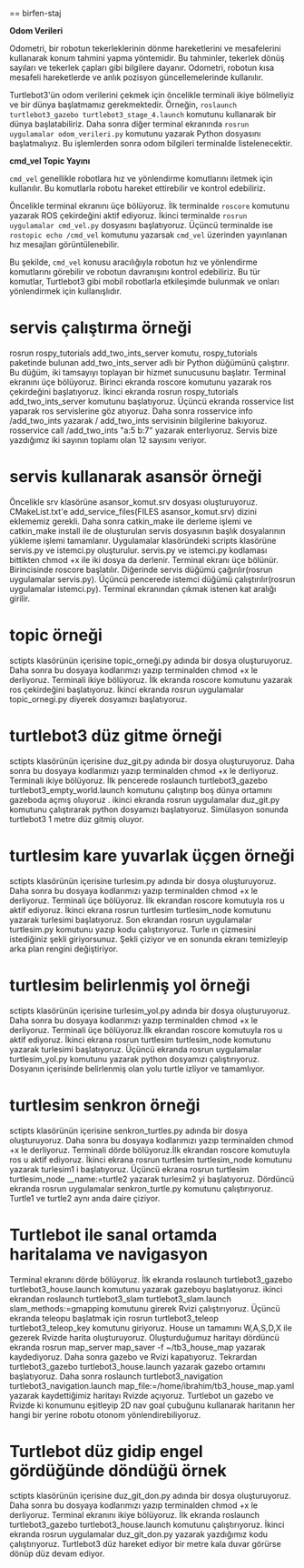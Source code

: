 == birfen-staj

**Odom Verileri**

Odometri, bir robotun tekerleklerinin dönme hareketlerini ve mesafelerini kullanarak konum tahmini yapma yöntemidir. Bu tahminler, tekerlek dönüş sayıları ve tekerlek çapları gibi bilgilere dayanır. Odometri, robotun kısa mesafeli hareketlerde ve anlık pozisyon güncellemelerinde kullanılır.

Turtlebot3'ün odom verilerini çekmek için öncelikle terminali ikiye bölmeliyiz ve bir dünya başlatmamız gerekmektedir. Örneğin, `roslaunch turtlebot3_gazebo turtlebot3_stage_4.launch` komutunu kullanarak bir dünya başlatabiliriz. Daha sonra diğer terminal ekranında `rosrun uygulamalar odom_verileri.py` komutunu yazarak Python dosyasını başlatmalıyız. Bu işlemlerden sonra odom bilgileri terminalde listelenecektir.

**cmd_vel Topic Yayını**

`cmd_vel` genellikle robotlara hız ve yönlendirme komutlarını iletmek için kullanılır. Bu komutlarla robotu hareket ettirebilir ve kontrol edebiliriz.

Öncelikle terminal ekranını üçe bölüyoruz. İlk terminalde `roscore` komutunu yazarak ROS çekirdeğini aktif ediyoruz. İkinci terminalde `rosrun uygulamalar cmd_vel.py` dosyasını başlatıyoruz. Üçüncü terminalde ise `rostopic echo /cmd_vel` komutunu yazarsak `cmd_vel` üzerinden yayınlanan hız mesajları görüntülenebilir.

Bu şekilde, `cmd_vel` konusu aracılığıyla robotun hız ve yönlendirme komutlarını görebilir ve robotun davranışını kontrol edebiliriz. Bu tür komutlar, Turtlebot3 gibi mobil robotlarla etkileşimde bulunmak ve onları yönlendirmek için kullanışlıdır.



# servis çalıştırma örneği

rosrun rospy_tutorials add_two_ints_server komutu, rospy_tutorials paketinde bulunan add_two_ints_server adlı bir Python düğümünü çalıştırır. Bu düğüm, iki tamsayıyı toplayan bir hizmet sunucusunu başlatır.
Terminal ekranını üçe bölüyoruz. Birinci ekranda roscore komutunu yazarak ros çekirdeğini başlatıyoruz. İkinci ekranda rosrun rospy_tutorials add_two_ints_server komutunu başlatıyoruz. Üçüncü ekranda rosservice list yaparak ros servislerine göz atıyoruz. Daha sonra rosservice info /add_two_ints yazarak / add_two_ints servisinin bilgilerine bakıyoruz. rosservice call /add_two_ints "a:5 b:7" yazarak enterlıyoruz. Servis bize yazdığımız iki sayının toplamı olan 12 sayısını veriyor.



# servis kullanarak asansör örneği

Öncelikle srv klasörüne asansor_komut.srv dosyası oluşturuyoruz. CMakeList.txt'e add_service_files(FILES asansor_komut.srv) dizini eklememiz gerekli. Daha sonra catkin_make ile derleme işlemi ve catkin_make install ile de oluşturulan servis dosyasının başlık dosyalarının yükleme işlemi tamamlanır. Uygulamalar klasöründeki scripts klasörüne servis.py ve istemci.py oluşturulur.  servis.py ve istemci.py kodlaması bittikten chmod +x ile iki dosya da derlenir. Terminal ekranı üçe bölünür. Birincisinde roscore başlatılır. Diğerinde servis düğümü çağırılır(rosrun uygulamalar servis.py). Üçüncü pencerede istemci düğümü çalıştırılır(rosrun uygulamalar istemci.py). Terminal ekranından çıkmak istenen kat aralığı girilir.



# topic örneği

sctipts klasörünün içerisine topic_orneği.py adında bir dosya oluşturuyoruz. Daha sonra bu dosyaya kodlarımızı yazıp terminalden chmod +x le derliyoruz. Terminali ikiye bölüyoruz. İlk ekranda roscore komutunu yazarak ros çekirdeğini başlatıyoruz. İkinci ekranda rosrun uygulamalar topic_ornegi.py diyerek dosyamızı başlatıyoruz.



# turtlebot3 düz gitme örneği

sctipts klasörünün içerisine duz_git.py adında bir dosya oluşturuyoruz. Daha sonra bu dosyaya kodlarımızı yazıp terminalden chmod +x le derliyoruz. Terminali ikiye bölüyoruz. İlk pencerede roslaunch turtlebot3_gazebo turtlebot3_empty_world.launch komutunu çalıştırıp boş dünya ortamını gazeboda açmış oluyoruz . ikinci ekranda rosrun uygulamalar duz_git.py komutunu çalıştırarak python dosyamızı başlatıyoruz. Simülasyon sonunda turtlebot3 1 metre düz gitmiş oluyor.



# turtlesim kare yuvarlak üçgen örneği

sctipts klasörünün içerisine turlesim.py adında bir dosya oluşturuyoruz. Daha sonra bu dosyaya kodlarımızı yazıp terminalden chmod +x le derliyoruz. Terminali üçe bölüyoruz. İlk ekrandan roscore komutuyla ros u aktif ediyoruz. İkinci ekrana rosrun turtlesim turtlesim_node komutunu yazarak turlesimi başlatıyoruz. Son ekrandan rosrun uygulamalar turtlesim.py komutunu yazıp kodu çalıştırıyoruz. Turle ın çizmesini istediğiniz şekli giriyorsunuz. Şekli çiziyor ve en sonunda ekranı temizleyip arka plan rengini değiştiriyor.



# turtlesim belirlenmiş yol örneği

sctipts klasörünün içerisine turlesim_yol.py adında bir dosya oluşturuyoruz. Daha sonra bu dosyaya kodlarımızı yazıp terminalden chmod +x le derliyoruz. Terminali üçe bölüyoruz.İlk ekrandan roscore komutuyla ros u aktif ediyoruz. İkinci ekrana rosrun turtlesim turtlesim_node komutunu yazarak turlesimi başlatıyoruz. Üçüncü ekranda rosrun uygulamalar turtlesim_yol.py komutunu yazarak python dosyamızı çalıştırıyoruz. Dosyanın içerisinde belirlenmiş olan yolu turtle izliyor ve tamamlıyor.



# turtlesim senkron örneği

sctipts klasörünün içerisine senkron_turtles.py adında bir dosya oluşturuyoruz. Daha sonra bu dosyaya kodlarımızı yazıp terminalden chmod +x le derliyoruz. Terminali dörde bölüyoruz.İlk ekrandan roscore komutuyla ros u aktif ediyoruz. İkinci ekrana rosrun turtlesim turtlesim_node komutunu yazarak turlesim1 i başlatıyoruz. Üçüncü ekrana rosrun turtlesim turtlesim_node __name:=turtle2 yazarak turlesim2 yi başlatıyoruz. Dördüncü ekranda rosrun uygulamalar senkron_turtle.py komutunu çalıştırıyoruz. Turtle1 ve turtle2 aynı anda daire çiziyor.



# Turtlebot ile sanal ortamda haritalama ve navigasyon

Terminal ekranını dörde bölüyoruz. İlk ekranda roslaunch turtlebot3_gazebo turtlebot3_house.launch komutunu yazarak gazeboyu başlatıyoruz. ikinci ekrandan roslaunch turtlebot3_slam turtlebot3_slam.launch slam_methods:=gmapping komutunu girerek Rvizi çalıştırıyoruz. Üçüncü ekranda teleopu başlatmak için rosrun turtlebot3_teleop turtlebot3_teleop_key komutunu giriyoruz.
House un tamamını W,A,S,D,X ile gezerek Rvizde harita oluşturuyoruz. Oluşturduğumuz haritayı dördüncü ekranda rosrun map_server map_saver -f ~/tb3_house_map yazarak kaydediyoruz. Daha sonra gazebo ve Rvizi kapatıyoruz. Tekrardan turtlebot3_gazebo turtlebot3_house.launch yazarak gazebo ortamını başlatıyoruz. Daha sonra roslaunch turtlebot3_navigation turtlebot3_navigation.launch map_file:=/home/ibrahim/tb3_house_map.yaml yazarak kaydettiğimiz haritayı Rvizde açıyoruz. Turtlebot un gazebo ve Rvizde ki konumunu eşitleyip 2D nav goal çubuğunu kullanarak haritanın her hangi bir yerine robotu otonom yönlendirebiliyoruz.



# Turtlebot düz gidip engel gördüğünde döndüğü örnek

sctipts klasörünün içerisine duz_git_don.py adında bir dosya oluşturuyoruz. Daha sonra bu dosyaya kodlarımızı yazıp terminalden chmod +x le derliyoruz. Terminal ekranını ikiye bölüyoruz. İlk ekranda roslaunch turtlebot3_gazebo turtlebot3_house.launch komutunu çalıştırıyoruz. İkinci ekranda rosrun uygulamalar duz_git_don.py yazarak yazdığımız kodu çalıştırıyoruz. Turtlebot3 düz hareket ediyor bir metre kala duvar görürse dönüp düz devam ediyor. 


























